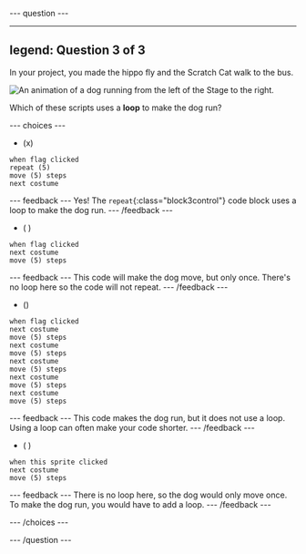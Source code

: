 --- question ---

---
legend: Question 3 of 3
---

In your project, you made the hippo fly and the Scratch Cat walk to the bus.

![An animation of a dog running from the left of the Stage to the right.](images/dog-run.gif)

Which of these scripts uses a **loop** to make the dog run?

--- choices ---

- (x) 
```blocks3
when flag clicked
repeat (5)
move (5) steps
next costume
```

  --- feedback ---
Yes! The `repeat`{:class="block3control"} code block uses a loop to make the dog run.
  --- /feedback ---

- ( ) 
```blocks3
when flag clicked 
next costume
move (5) steps
```

  --- feedback ---
This code will make the dog move, but only once. There's no loop here so the code will not repeat.
  --- /feedback ---
  
- () 
```blocks3
when flag clicked
next costume
move (5) steps
next costume
move (5) steps
next costume
move (5) steps
next costume
move (5) steps
next costume
move (5) steps
```

  --- feedback ---
This code makes the dog run, but it does not use a loop. Using a loop can often make your code shorter.
  --- /feedback ---

- ( ) 
```blocks3
when this sprite clicked 
next costume
move (5) steps
```

  --- feedback ---
There is no loop here, so the dog would only move once. To make the dog run, you would have to add a loop.
  --- /feedback ---

--- /choices ---

--- /question ---
